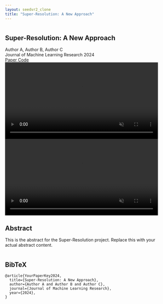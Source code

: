 ```yaml
---
layout: seedvr2_clone
title: "Super-Resolution: A New Approach"
---
```


<section class="hero">
  <div class="hero-body">
    <div class="container is-max-desktop">
      <div class="columns is-centered">
        <div class="column has-text-centered">
          <h1 class="title is-1 publication-title">Super-Resolution: A New Approach</h1>
          <div class="is-size-5 publication-authors">
            <span class="author-block">Author A, Author B, Author C</span>
          </div>
          <div class="is-size-5 publication-authors">
            <span class="author-block">Journal of Machine Learning Research 2024</span>
          </div>
          <div class="column has-text-centered">
            <div class="publication-links">
              <span class="link-block">
                <a href="#" class="external-link button is-normal is-rounded is-dark">
                  <span class="icon"><i class="fas fa-file-pdf"></i></span>
                  <span>Paper</span>
                </a>
              </span>
              <span class="link-block">
                <a href="#" class="external-link button is-normal is-rounded is-dark">
                  <span class="icon"><i class="fab fa-github"></i></span>
                  <span>Code</span>
                </a>
              </span>
            </div>
          </div>
        </div>
      </div>
    </div>
  </div>
</section>

<section class="hero is-light is-small">
  <div class="hero-body">
    <div class="container">
        <div class="item">
          <div class="twentytwenty-container" data-orientation="horizontal" ratio="0.7475">
            <video muted autoplay="autoplay" loop="loop" width="100%">
              <source src="{{ '/assets/videos/masked.mp4' | relative_url }}" type="video/mp4">
            </video>
            <video muted autoplay="autoplay" loop="loop" width="100%">
              <source src="{{ '/assets/videos/ours.mp4' | relative_url }}" type="video/mp4">
            </video>
          </div>
        </div>
    </div>
  </div>
</section>

<section class="section">
  <div class="container is-max-desktop">
    <div class="columns is-centered has-text-centered">
      <div class="column is-four-fifths">
        <h2 class="title is-3">Abstract</h2>
        <div class="content has-text-justified">
          <p>
            This is the abstract for the Super-Resolution project. Replace this with your actual abstract content.
          </p>
        </div>
      </div>
    </div>
  </div>
</section>

<section class="section" id="BibTeX">
  <div class="container is-max-desktop content">
    <h2 class="title">BibTeX</h2>
    <pre><code>@article{YourPaperKey2024,
  title={Super-Resolution: A New Approach},
  author={Author A and Author B and Author C},
  journal={Journal of Machine Learning Research},
  year={2024},
}</code></pre>
  </div>
</section>

